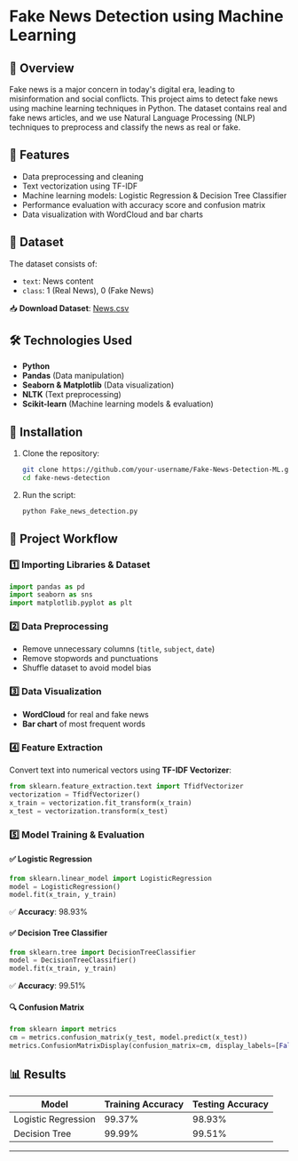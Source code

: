 # Fake News Detection using Machine Learning

## 📌 Overview
Fake news is a major concern in today's digital era, leading to misinformation and social conflicts. This project aims to detect fake news using machine learning techniques in Python. The dataset contains real and fake news articles, and we use Natural Language Processing (NLP) techniques to preprocess and classify the news as real or fake.

## 🚀 Features
- Data preprocessing and cleaning
- Text vectorization using TF-IDF
- Machine learning models: Logistic Regression & Decision Tree Classifier
- Performance evaluation with accuracy score and confusion matrix
- Data visualization with WordCloud and bar charts

## 📂 Dataset
The dataset consists of:
- `text`: News content
- `class`: 1 (Real News), 0 (Fake News)

📥 **Download Dataset**: [News.csv](https://www.kaggle.com/datasets/subho117/fake-news-detection-using-machine-learning)

## 🛠️ Technologies Used
- **Python**
- **Pandas** (Data manipulation)
- **Seaborn & Matplotlib** (Data visualization)
- **NLTK** (Text preprocessing)
- **Scikit-learn** (Machine learning models & evaluation)

## 📌 Installation
1. Clone the repository:
   ```sh
   git clone https://github.com/your-username/Fake-News-Detection-ML.git
   cd fake-news-detection
   ```
2. Run the script:
   ```sh
   python Fake_news_detection.py
   ```

## 🔬 Project Workflow
### 1️⃣ Importing Libraries & Dataset
```python
import pandas as pd
import seaborn as sns
import matplotlib.pyplot as plt
```

### 2️⃣ Data Preprocessing
- Remove unnecessary columns (`title`, `subject`, `date`)
- Remove stopwords and punctuations
- Shuffle dataset to avoid model bias

### 3️⃣ Data Visualization
- **WordCloud** for real and fake news
- **Bar chart** of most frequent words

### 4️⃣ Feature Extraction
Convert text into numerical vectors using **TF-IDF Vectorizer**:
```python
from sklearn.feature_extraction.text import TfidfVectorizer
vectorization = TfidfVectorizer()
x_train = vectorization.fit_transform(x_train)
x_test = vectorization.transform(x_test)
```

### 5️⃣ Model Training & Evaluation
#### ✅ Logistic Regression
```python
from sklearn.linear_model import LogisticRegression
model = LogisticRegression()
model.fit(x_train, y_train)
```
✅ **Accuracy**: 98.93%

#### ✅ Decision Tree Classifier
```python
from sklearn.tree import DecisionTreeClassifier
model = DecisionTreeClassifier()
model.fit(x_train, y_train)
```
✅ **Accuracy**: 99.51%

#### 🔍 Confusion Matrix
```python
from sklearn import metrics
cm = metrics.confusion_matrix(y_test, model.predict(x_test))
metrics.ConfusionMatrixDisplay(confusion_matrix=cm, display_labels=[False, True]).plot()
```

## 📊 Results
| Model | Training Accuracy | Testing Accuracy |
|--------|----------------|----------------|
| Logistic Regression | 99.37% | 98.93% |
| Decision Tree | 99.99% | 99.51% |


---

